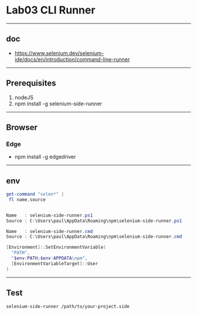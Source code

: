 # Lab03 CLI Runner

---

## doc
* https://www.selenium.dev/selenium-ide/docs/en/introduction/command-line-runner

---

## Prerequisites
1. nodeJS
2. npm install -g selenium-side-runner

---

## Browser

### Edge
* npm install -g edgedriver

---

## env
````powershell
get-command "selen*" |
 fl name,source


Name   : selenium-side-runner.ps1
Source : C:\Users\paul\AppData\Roaming\npm\selenium-side-runner.ps1

Name   : selenium-side-runner.cmd
Source : C:\Users\paul\AppData\Roaming\npm\selenium-side-runner.cmd
````
````powershell
[Environment]::SetEnvironmentVariable(
  "PATH",
  "$env:PATH;$env:APPDATA\npm",
  [EnvironmentVariableTarget]::User
)
````

---

## Test
`selenium-side-runner /path/to/your-project.side`
